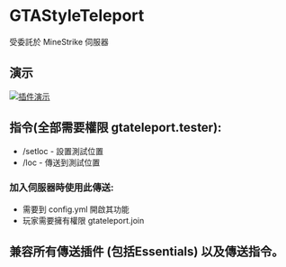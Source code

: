 # GTAStyleTeleport
受委託於 MineStrike 伺服器

## 演示

[![插件演示](https://img.youtube.com/vi/jw9y7myWQUw/0.jpg)](https://www.youtube.com/watch?v=jw9y7myWQUw)

## 指令(全部需要權限 gtateleport.tester): 
- /setloc - 設置測試位置
- /loc - 傳送到測試位置

### 加入伺服器時使用此傳送:
  - 需要到 config.yml 開啟其功能
  - 玩家需要擁有權限 gtateleport.join
  
## 兼容所有傳送插件 (包括Essentials) 以及傳送指令。 
